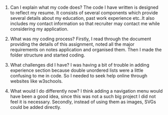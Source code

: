 1. Can I explain what my code does?
The code I have written is designed to reflect my resume. It consists of several components which provide several details about my education, past work experience etc..It also includes my contact information so that recruiter may contact me while considering my application.

2. What was my coding process?
Firstly, I read through the document providing the details of this assignment, noted all the major requirements on notes application and organised them. Then I made the folder structure and started coding. 

3. What challenges did I have?
I was having a bit of trouble in adding experience section because double unordered lists were a little confusing to me in code. So I needed to seek help online through websites like w3schools.

4. What would I do differently now?
I think adding a navigation menu would have been a good idea, since this was not a such big project I did not feel it is necessary. Secondly, instead of using them as images, SVGs could be added directly.